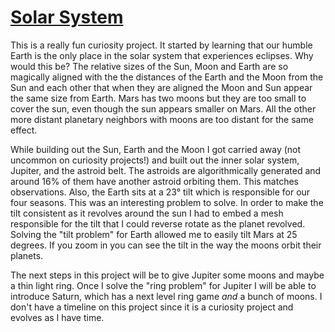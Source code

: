 # [Solar System](https://thefreck.github.io/SolarSystem/)

This is a really fun curiosity project. It started by learning that our humble Earth is the only place in the solar system that experiences eclipses. Why would this be? The relative sizes of the Sun, Moon and Earth are so magically aligned with the the distances of the Earth and the Moon from the Sun and each other that when they are aligned the Moon and Sun appear the same size from Earth. Mars has two moons but they are too small to cover the sun, even though the sun appears smaller on Mars. All the other more distant planetary neighbors with moons are too distant for the same effect.

While building out the Sun, Earth and the Moon I got carried away (not uncommon on curiosity projects!) and built out the inner solar system, Jupiter, and the astroid belt. The astroids are algorithmically generated and around 16% of them have another astroid orbiting them. This matches observations. Also, the Earth sits at a 23&#176; tilt which is responsible for our four seasons. This was an interesting problem to solve. In order to make the tilt consistent as it revolves around the sun I had to embed a mesh responsible for the tilt that I could reverse rotate as the planet revolved. Solving the "tilt problem" for Earth allowed me to easily tilt Mars at 25 degrees. If you zoom in you can see the tilt in the way the moons orbit their planets.

The next steps in this project will be to give Jupiter some moons and maybe a thin light ring. Once I solve the "ring problem" for Jupiter I will be able to introduce Saturn, which has a next level ring game <em>and</em> a bunch of moons. I don't have a timeline on this project since it is a curiosity project and evolves as I have time.
